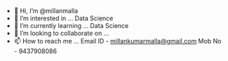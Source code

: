 - 👋 Hi, I’m @millanmalla
- 👀 I’m interested in ... Data Science
- 🌱 I’m currently learning ... Data Science
- 💞️ I’m looking to collaborate on ...
- 📫 How to reach me ... Email ID - millankumarmalla@gmail.com Mob No - 9437908086

<!---
millanmalla/millanmalla is a ✨ special ✨ repository because its `README.md` (this file) appears on your GitHub profile.
You can click the Preview link to take a look at your changes.
--->
